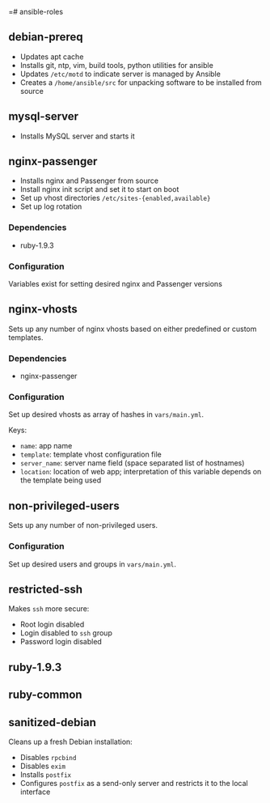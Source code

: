 =# ansible-roles

## debian-prereq

  * Updates apt cache
  * Installs git, ntp, vim, build tools, python utilities for ansible
  * Updates `/etc/motd` to indicate server is managed by Ansible
  * Creates a `/home/ansible/src` for unpacking software to be installed from source

## mysql-server

  * Installs MySQL server and starts it

## nginx-passenger

  * Installs nginx and Passenger from source
  * Install nginx init script and set it to start on boot
  * Set up vhost directories `/etc/sites-{enabled,available}`
  * Set up log rotation

### Dependencies

  * ruby-1.9.3

### Configuration

Variables exist for setting desired nginx and Passenger versions

## nginx-vhosts

Sets up any number of nginx vhosts based on either predefined or custom templates.

### Dependencies

  * nginx-passenger

### Configuration

Set up desired vhosts as array of hashes in `vars/main.yml`.

Keys:

  * `name`: app name
  * `template`: template vhost configuration file
  * `server_name`: server name field (space separated list of hostnames)
  * `location`: location of web app; interpretation of this variable depends on the template being used

## non-privileged-users

Sets up any number of non-privileged users.

### Configuration

Set up desired users and groups in `vars/main.yml`.

## restricted-ssh

Makes `ssh` more secure:

  * Root login disabled
  * Login disabled to `ssh` group
  * Password login disabled

## ruby-1.9.3

## ruby-common

## sanitized-debian

Cleans up a fresh Debian installation:

  * Disables `rpcbind`
  * Disables `exim`
  * Installs `postfix`
  * Configures `postfix` as a send-only server and restricts it to the local interface

